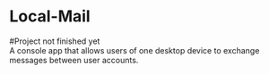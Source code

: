 # Local-Mail

#Project not finished yet\
A console app that allows users of one desktop device to exchange messages between user accounts.
